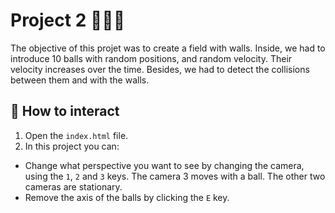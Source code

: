 # Project 2 👩🏽‍💻


The objective of this projet was to create a field with walls. Inside, we had to introduce 10 balls with random positions, and random velocity.
Their velocity increases over the time. Besides, we had to detect the collisions between them and with the walls.


##  🚀 How to interact

</a>

1. Open the <code>index.html</code> file.
2. In this project you can:

- Change what perspective you want to see by changing the camera, using the <code>1</code>, <code>2</code> and <code>3</code> keys.
The camera 3 moves with a ball. The other two cameras are stationary.
- Remove the axis of the balls by clicking the <code>E</code> key.


